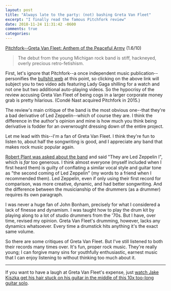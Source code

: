 ```yaml
---
layout: post
title: "Always late to the party: (not) bashing Greta Van Fleet"
excerpt: "I finally read the famous Pitchfork review"
date: 2018-11-24 11:31:42 -0600
comments: true
categories: 
---
```


[Pitchfork--Greta Van Fleet: Anthem of the Peaceful Army](https://pitchfork.com/reviews/albums/greta-van-fleet-anthem-of-the-peaceful-army/) (1.6/10)

> The debut from the young Michigan rock band is stiff, hackneyed, overly precious retro-fetishism.

First, let's ignore that Pitchfork--a once independent music publication--personifies the [bullshit web](https://pxlnv.com/blog/bullshit-web/) at this point, so clicking on the above link will subject you to two video ads featuring Lady Gaga shilling for a watch and not one but two additional auto-playing videos. So the hypocrisy of the review accusing Greta Van Fleet of being cogs in a larger corporate money grab is pretty hilarious. (Condé Nast acquired Pitchfork in 2015.)

The review's main critique of the band is the most obvious one--that they're a bad derivative of Led Zeppelin--which of course they are. I think the difference in the author's opinion and mine is how much you think being derivative is fodder for an overwrought dressing down of the entire project.

Let me lead with this--I'm a fan of Greta Van Fleet. I think they're fun to listen to, about half the songwriting is good, and I appreciate any band that makes rock music popular again.

[Robert Plant was asked about the band](https://www.youtube.com/watch?v=ePIAaQwYMaM) and said "They are Led Zeppelin I", which is *far* too generous. I think almost everyone (myself included when I first heard them) is guilty of conflating a similar vocal style and guitar tone as "the second coming of Led Zeppelin" (my words to a friend when I recommended them). Led Zeppelin, even if only using their first record for comparison, was more creative, dynamic, and had better songwriting. And the difference between the musicianship of the drummers (as a drummer) requires its own paragraph.

I was never a huge fan of John Bonham, precisely for what I considered a lack of finesse and dynamism. I was taught how to play the drum kit by playing along to a lot of studio drummers from the '70s. But I have, over time, revised my opinion. Greta Van Fleet's drumming, however, lacks any dynamics whatsoever. Every time a drumstick hits anything it's the exact same volume. 

So there are some critiques of Greta Van Fleet. But I've still listened to both their records many times over. It's fun, proper rock music. They're really young; I can forgive many sins for youthfully enthusiastic, earnest music that I can enjoy listening to without thinking too much about it.

---

If you want to have a laugh at Greta Van Fleet's expense, just [watch Jake Kiszka get his hair stuck on his guitar in the middle of this 10x too-long guitar solo](https://youtu.be/7RrDmjEazcM?t=806).

